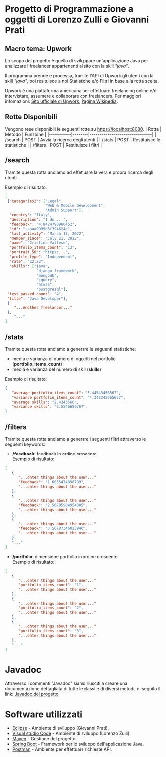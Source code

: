 # Progetto di Programmazione a oggetti di Lorenzo Zulli e Giovanni Prati
## Macro tema: Upwork
Lo scopo del progetto è quello di sviluppare un'applicazione Java per analizzare i freelancer appartenenti al sito con la skill *"java"*.

Il programma prende e processa, tramite l'API di Upwork gli utenti con la skill *"java"*, poi resituisce a noi Statistiche e/o Filtri in base alla rotta scelta.

Upwork è una piattaforma americana per effettuare freelancing online e/o intervistare, assumere e collaborare con freelancers.
Per maggiori infomazioni: [Sito ufficiale di Upwork](https://www.upwork.com/), [Pagina Wikipedia](https://en.wikipedia.org/wiki/Upwork).

## Rotte Disponibili
Vengono rese disponibili le seguenti rotte su [https://localhost:8080](https://localhost:8080).
| Rotta     | Metodo | Funzione                      |
|-----------|--------|-------------------------------|
| /search   | POST   | Avvia la ricerca degli utenti |
| /stats    | POST   | Restituisce le statistiche    |
| /filters  | POST   | Restituisce i filtri          |

## /search
Tramite questa rotta andiamo ad effettuare la vera e propra ricerca degli utenti

Esempio di risultato:
```json
[
 {"categories2": ["Legal",
                  "Web & Mobile Development",
                  "Admin Support"],
  "country": "Italy",
  "description": "I do ...",
  "feedback": "4.8424790960452",
  "id": "~aaaa9999d3f394624e",
  "last_activity": "March 17, 2022",
  "member_since": "July 21, 2012",
  "name": "Cristina Vallese",
  "portfolio_items_count": "13",
  "portrait_50": "https:...",
  "profile_type": "Independent",
  "rate": "22.22",
  "skills": ["java",
              "django-framework",
              "mongodb",
              "jquery",
              "html5",
              "postgresql"],
 "test_passed_count": "4",
 "title": "Java Developer"},
 {
    "...Another freelancer..."
 },
    "..."
]
```

## /stats
Tramite questa rotta andiamo a generare le seguenti statistiche:
* media e varianza di numero di oggetti nel portfolio (**portfolio_items_count**)
* media e varianza del numero di skill (**skills**)
  
Esempio di risultato:
```json
{
   "average portfolio_items_count": "3.44543456567",
   "variance portfolio_items_count": "4.342345665657",
   "average skills": "2.4343566",
   "variance skills": "3.5546656767",
}
```

## /filters
Tramite questa rotta andiamo a generare i seguenti filtri attraverso le seguenti keywords:
* **/feedback**: feedback in ordine crescente<br> 
   Esempio di risultato: 
```json
[
   {
      "...ohter things about the user..."
      "feedback": "1.6655474896789",
      "...ohter things about the user..."
   },
   {
      "...ohter things about the user..."
      "feedback": "2.56785904954805",
      "...ohter things about the user..."
   },
   {
      "...ohter things about the user..."
      "feedback": "3.56787346023946",
      "...ohter things about the user..."
   },
   "..."
]
```
* **/portfolio**: dimensione portfolio in ordine crescente<br>
   Esempio di risultato: 
```json
[
   {
      "...ohter things about the user..."
      "portfolio_items_count": "1",
      "...ohter things about the user..."
   },
   {
      "...ohter things about the user..."
      "portfolio_items_count": "2",
      "...ohter things about the user..."
   },
   {
      "...ohter things about the user..."
      "portfolio_items_count": "3",
      "...ohter things about the user..."
   },
   "..."
]
```
# Javadoc
Attraverso i commenti "Javadoc" siamo riusciti a creare una documentazione dettagliata di tutte le classi e di diversi metodi, di seguito il link: [Javadoc del progetto](https://www.youtube.com/watch?v=dQw4w9WgXcQ)

# Software utilizzati
* [Eclipse](https://www.eclipse.org/downloads/) - Ambiente di sviluppo (Giovanni Prati).
* [Visual studio Code](https://code.visualstudio.com/Download) - Ambiente di sviluppo (Lorenzo Zulli).
* [Maven](https://maven.apache.org/) - Gestione del progetto.
* [Spring Boot](https://spring.io/projects/spring-boot) - Framework per lo sviluppo dell'applicazione Java.
* [Postman](https://www.postman.com/) - Ambiente per effettuare richieste API.